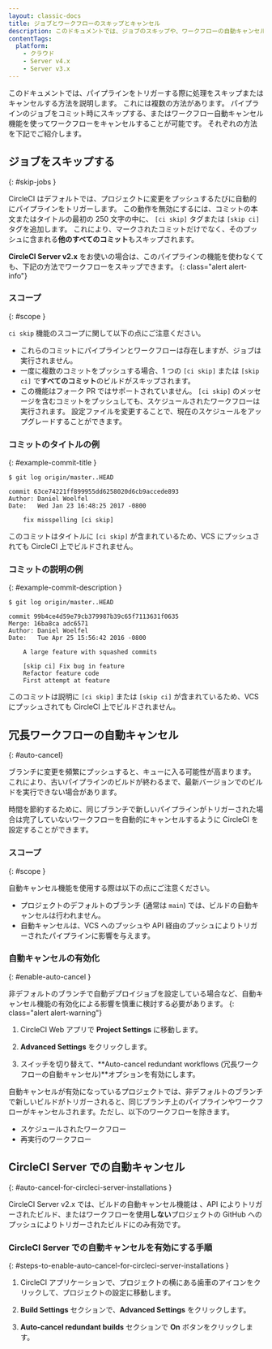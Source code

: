 ```yaml
---
layout: classic-docs
title: ジョブとワークフローのスキップとキャンセル
description: このドキュメントでは、ジョブのスキップや、ワークフローの自動キャンセルにより、プロジェクトで処理が自動的に実行されるタイミングを制御する方法について説明します。
contentTags:
  platform:
    - クラウド
    - Server v4.x
    - Server v3.x
---
```


このドキュメントでは、パイプラインをトリガーする際に処理をスキップまたはキャンセルする方法を説明します。 これには複数の方法があります。 パイプラインのジョブをコミット時にスキップする、またはワークフロー自動キャンセル機能を使ってワークフローをキャンセルすることが可能です。 それぞれの方法を下記でご紹介します。

## ジョブをスキップする
{: #skip-jobs }

CircleCI はデフォルトでは、プロジェクトに変更をプッシュするたびに自動的にパイプラインをトリガーします。 この動作を無効にするには、コミットの本文またはタイトルの最初の 250 文字の中に、 `[ci skip]` タグまたは `[skip ci]` タグを追加します。 これにより、マークされたコミットだけでなく、そのプッシュに含まれる**他のすべてのコミット**もスキップされます。

**CircleCI Server v2.x** をお使いの場合は、このパイプラインの機能を使わなくても、下記の方法でワークフローをスキップできます。
{: class="alert alert-info"}

### スコープ
{: #scope }

`ci skip` 機能のスコープに関して以下の点にご注意ください。

* これらのコミットにパイプラインとワークフローは存在しますが、ジョブは実行されません。
* 一度に複数のコミットをプッシュする場合、1 つの `[ci skip]` または `[skip ci]` で**すべてのコミット**のビルドがスキップされます。
* この機能はフォーク PR ではサポートされていません。 `[ci skip]` のメッセージを含むコミットをプッシュしても、スケジュールされたワークフローは実行されます。 設定ファイルを変更することで、現在のスケジュールをアップグレードすることができます。

### コミットのタイトルの例
{: #example-commit-title }

```shell
$ git log origin/master..HEAD

commit 63ce74221ff899955dd6258020d6cb9accede893
Author: Daniel Woelfel
Date:   Wed Jan 23 16:48:25 2017 -0800

    fix misspelling [ci skip]
```

このコミットはタイトルに `[ci skip]` が含まれているため、VCS にプッシュされても CircleCI 上でビルドされません。

### コミットの説明の例
{: #example-commit-description }

```shell
$ git log origin/master..HEAD

commit 99b4ce4d59e79cb379987b39c65f7113631f0635
Merge: 16ba8ca adc6571
Author: Daniel Woelfel
Date:   Tue Apr 25 15:56:42 2016 -0800

    A large feature with squashed commits

    [skip ci] Fix bug in feature
    Refactor feature code
    First attempt at feature
```

このコミットは説明に `[ci skip]` または `[skip ci]` が含まれているため、VCS にプッシュされても CircleCI 上でビルドされません。

## 冗長ワークフローの自動キャンセル
{: #auto-cancel}

ブランチに変更を頻繁にプッシュすると、キューに入る可能性が高まります。 これにより、古いパイプラインのビルドが終わるまで、最新バージョンでのビルドを実行できない場合があります。

時間を節約するために、同じブランチで新しいパイプラインがトリガーされた場合は完了していないワークフローを自動的にキャンセルするように CircleCI を設定することができます。

### スコープ
{: #scope }

自動キャンセル機能を使用する際は以下の点にご注意ください。

* プロジェクトのデフォルトのブランチ (通常は `main`) では、ビルドの自動キャンセルは行われません。
* 自動キャンセルは、VCS へのプッシュや API 経由のプッシュによりトリガーされたパイプラインに影響を与えます。

### 自動キャンセルの有効化
{: #enable-auto-cancel }

非デフォルトのブランチで自動デプロイジョブを設定している場合など、自動キャンセル機能の有効化による影響を慎重に検討する必要があります。
{: class="alert alert-warning"}

1. CircleCI Web アプリで **Project Settings** に移動します。　

2. **Advanced Settings** をクリックします。

3. スイッチを切り替えて、**Auto-cancel redundant workflows (冗長ワークフローの自動キャンセル)**オプションを有効にします。

自動キャンセルが有効になっているプロジェクトでは、非デフォルトのブランチで新しいビルドがトリガーされると、同じブランチ上のパイプラインやワークフローがキャンセルされます。ただし、以下のワークフローを除きます。

* スケジュールされたワークフロー
* 再実行のワークフロー

## CircleCI Server での自動キャンセル
{: #auto-cancel-for-circleci-server-installations }

CircleCI Server v2.x では、ビルドの自動キャンセル機能は 、API によりトリガーされたビルド、またはワークフローを使用**しない**プロジェクトの GitHub へのプッシュによりトリガーされたビルドにのみ有効です。

### CircleCI Server での自動キャンセルを有効にする手順
{: #steps-to-enable-auto-cancel-for-circleci-server-installations }

1. CircleCI アプリケーションで、プロジェクトの横にある歯車のアイコンをクリックして、プロジェクトの設定に移動します。

2. **Build Settings** セクションで、**Advanced Settings** をクリックします。

3. **Auto-cancel redundant builds** セクションで **On** ボタンをクリックします。

